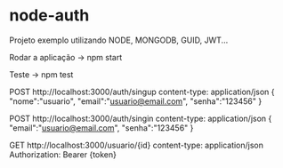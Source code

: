 # node-auth
Projeto exemplo utilizando NODE, MONGODB, GUID, JWT...
<p>
Rodar a aplicação -> npm start

Teste -> npm test

  POST http://localhost:3000/auth/singup
  content-type: application/json
  {
    "nome":"usuario",
    "email":"usuario@email.com",
    "senha":"123456"
  }

  POST http://localhost:3000/auth/singin
  content-type: application/json
  {
    "email":"usuario@email.com",
    "senha":"123456"
  }

  GET  http://localhost:3000/usuario/{id}
  content-type: application/json
  Authorization: Bearer {token}</p>
